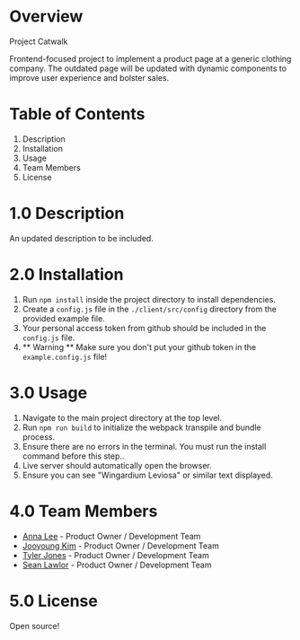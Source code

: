 # Overview

Project Catwalk

Frontend-focused project to implement a product page at a generic clothing company. The outdated page will be updated with dynamic components to improve user experience and bolster sales.

# Table of Contents

1. Description
2. Installation
3. Usage
4. Team Members
5. License

# 1.0 Description

An updated description to be included.

# 2.0 Installation

1. Run `npm install` inside the project directory to install dependencies.
2. Create a `config.js` file in the `./client/src/config` directory from the provided example file.
3. Your personal access token from github should be included in the `config.js` file.
4. ** Warning ** Make sure you don't put your github token in the `example.config.js` file!

# 3.0 Usage

1. Navigate to the main project directory at the top level.
2. Run `npm run build` to initialize the webpack transpile and bundle process.
3. Ensure there are no errors in the terminal. You must run the install command before this step..
4. Live server should automatically open the browser.
5. Ensure you can see "Wingardium Leviosa" or similar text displayed.

# 4.0 Team Members

* [Anna Lee](https://github.com/dlthfl87) - Product Owner / Development Team
* [Jooyoung Kim](https://github.com/jky0420) - Product Owner / Development Team
* [Tyler Jones](https://github.com/tyler-audio) - Product Owner / Development Team
* [Sean Lawlor](https://github.com/lawlorseanr) - Product Owner / Development Team

# 5.0 License

Open source!